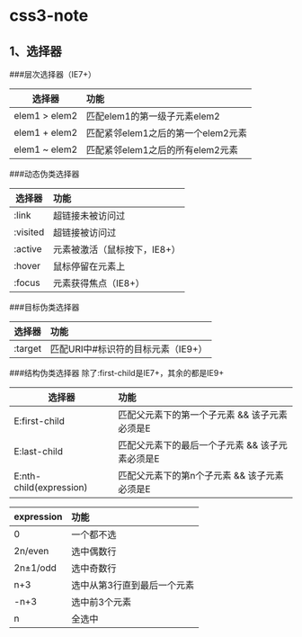# css3-note

## 1、选择器

###层次选择器（IE7+）

| 选择器 | 功能 |
| --------   | :----- | 
| elem1 > elem2 | 匹配elem1的第一级子元素elem2 |
| elem1 + elem2 | 匹配紧邻elem1之后的第一个elem2元素 |
| elem1 ~ elem2 | 匹配紧邻elem1之后的所有elem2元素 |

###动态伪类选择器

| 选择器 | 功能 |
| --------   | :----- | 
| :link | 超链接未被访问过 |
| :visited | 超链接被访问过 |
| :active | 元素被激活（鼠标按下，IE8+） |
| :hover | 鼠标停留在元素上 |
| :focus | 元素获得焦点（IE8+）|

###目标伪类选择器

| 选择器 | 功能 |
| --------   | :----- | 
| :target | 匹配URI中#标识符的目标元素（IE9+） | 

###结构伪类选择器
除了:first-child是IE7+，其余的都是IE9+

| 选择器 | 功能 |
| --------   | :----- | 
| E:first-child | 匹配父元素下的第一个子元素 && 该子元素必须是E | 
| E:last-child | 匹配父元素下的最后一个子元素 && 该子元素必须是E | 
| E:nth-child(expression) | 匹配父元素下的第n个子元素 && 该子元素必须是E | 

| expression | 功能 |
| --------   | :----- | 
|0        | 一个都不选 |
|2n/even  |  选中偶数行|
|2n±1/odd |  选中奇数行|
|n+3      |  选中从第3行直到最后一个元素|
|-n+3     |  选中前3个元素|
|n		  |  全选中 |